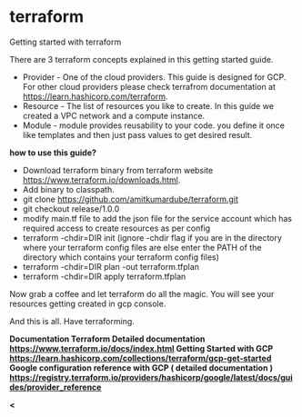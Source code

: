 # terraform

Getting started with terraform

There are 3 terraform concepts explained in this getting started guide.

- Provider - One of the cloud providers. This guide is designed for GCP. For other cloud providers please check terrafrom documentation at <a>https://learn.hashicorp.com/terraform.
- Resource - The list of resources you like to create. In this guide we created a VPC network and a compute instance.
- Module - module provides reusability to your code. you define it once like templates and then just pass values to get desired result.

<b> how to use this guide? </b>

- Download terraform binary from terraform website <a>https://www.terraform.io/downloads.html.
- Add binary to classpath.
- git clone https://github.com/amitkumardube/terraform.git
- git checkout release/1.0.0
- modify main.tf file to add the json file for the service account which has required access to create resources as per config
- terraform -chdir=DIR init (ignore -chdir flag if you are in the directory where your terraform config files are else enter the PATH of the directory which contains your terraform config files)
- terraform -chdir=DIR plan -out terraform.tfplan
- terraform -chdir=DIR apply terraform.tfplan

Now grab a coffee and let terraform do all the magic. You will see your resources getting created in gcp console.

And this is all. Have terraforming.

<b>Documentation
Terraform Detailed documentation
https://www.terraform.io/docs/index.html
Getting Started with GCP
https://learn.hashicorp.com/collections/terraform/gcp-get-started
Google configuration reference with GCP ( detailed documentation )
https://registry.terraform.io/providers/hashicorp/google/latest/docs/guides/provider_reference

<
